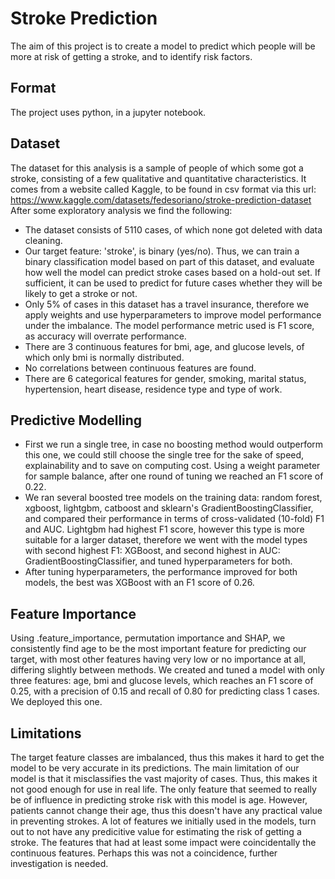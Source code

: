 # Stroke Prediction

The aim of this project is to create a model to predict which people will be more at risk of getting a stroke, and to identify risk factors. 

## Format

The project uses python, in a jupyter notebook. 

## Dataset

The dataset for this analysis is a sample of people of which some got a stroke, consisting of a few qualitative and quantitative characteristics. 
It comes from a website called Kaggle, to be found in csv format via this url: https://www.kaggle.com/datasets/fedesoriano/stroke-prediction-dataset
After some exploratory analysis we find the following: 
- The dataset consists of 5110 cases, of which none got deleted with data cleaning. 
- Our target feature: 'stroke', is binary (yes/no). Thus, we can train a binary classification model based on part of this dataset, and evaluate how well the model can predict stroke cases based on a hold-out set. If sufficient, it can be used to predict for future cases whether they will be likely to get a stroke or not.
- Only 5% of cases in this dataset has a travel insurance, therefore we apply weights and use hyperparameters to improve model performance under the imbalance. The model performance metric used is F1 score, as accuracy will overrate performance. 
- There are 3 continuous features for bmi, age, and glucose levels, of which only bmi is normally distributed. 
- No correlations between continuous features are found.
- There are 6 categorical features for gender, smoking, marital status, hypertension, heart disease, residence type and type of work.

 ## Predictive Modelling

- First we run a single tree, in case no boosting method would outperform this one, we could still choose the single tree for the sake of speed, explainability and to save on computing cost. Using a weight parameter for sample balance, after one round of tuning we reached an F1 score of 0.22.
- We ran several boosted tree models on the training data: random forest, xgboost, lightgbm, catboost and sklearn's GradientBoostingClassifier, and compared their performance in terms of cross-validated (10-fold) F1 and AUC. Lightgbm had highest F1 score, however this type is more suitable for a larger dataset, therefore we went with the model types with second highest F1: XGBoost, and second highest in AUC: GradientBoostingClassifier, and tuned hyperparameters for both. 
- After tuning hyperparameters, the performance improved for both models, the best was XGBoost with an F1 score of 0.26.

## Feature Importance 

Using .feature_importance, permutation importance and SHAP, we consistently find age to be the most important feature for predicting our target, with most other features having very low or no importance at all, differing slightly between methods. We created and tuned a model with only three features: age, bmi and glucose levels, which reaches an F1 score of 0.25, with a precision of 0.15 and recall of 0.80 for predicting class 1 cases. We deployed this one. 

## Limitations

The target feature classes are imbalanced, thus this makes it hard to get the model to be very accurate in its predictions. The main limitation of our model is that it misclassifies the vast majority of cases. Thus, this makes it not good enough for use in real life. The only feature that seemed to really be of influence in predicting stroke risk with this model is age. However, patients cannot change their age, thus this doesn't have any practical value in preventing strokes. 
A lot of features we initially used in the models, turn out to not have any predicitive value for estimating the risk of getting a stroke. The features that had at least some impact were coincidentally the continuous features. Perhaps this was not a coincidence, further investigation is needed. 
 
 

